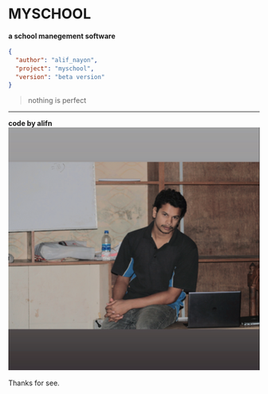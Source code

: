 # MYSCHOOL

**a school manegement software**

``` json
{
  "author": "alif_nayon",
  "project": "myschool",
  "version": "beta version"
}
```

> nothing is perfect

---

**code by alifn**
![alifn](./public/media/alifn.png)

[website]: https://www.alifn.seawebit.com
[linkedin]: https://www.linkedin.com/in/alifn-nayon-472821265/
[github]: https://github.com/3alifn
[facebook]: https://www.facebook.com/alifnayon30


Thanks for see.

[website]: http://www.studywithanis.com/
[facebook]: https://www.facebook.com/studywithanis/
[linkedin]: https://www.linkedin.com/in/anisul2020/
[github]: https://github.com/anisul-Islam

